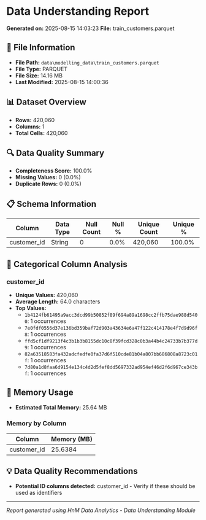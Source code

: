 # Data Understanding Report
**Generated on:** 2025-08-15 14:03:23
**File:** train_customers.parquet

## 📄 File Information
- **File Path:** `data\modelling_data\train_customers.parquet`
- **File Type:** PARQUET
- **File Size:** 14.16 MB
- **Last Modified:** 2025-08-15 14:00:36

## 📊 Dataset Overview
- **Rows:** 420,060
- **Columns:** 1
- **Total Cells:** 420,060

## 🔍 Data Quality Summary
- **Completeness Score:** 100.0%
- **Missing Values:** 0 (0.0%)
- **Duplicate Rows:** 0 (0.0%)

## 📋 Schema Information
| Column | Data Type | Null Count | Null % | Unique Count | Unique % |
|--------|-----------|------------|---------|--------------|----------|
| customer_id | String | 0 | 0.0% | 420,060 | 100.0% |

## 📝 Categorical Column Analysis
### customer_id
- **Unique Values:** 420,060
- **Average Length:** 64.0 characters
- **Top Values:**
  - `1b4124fb61495a9acc3dcd99b50852f89f694a89a1698cc2ffb75dae988d5400`: 1 occurrences
  - `7e0fdf0556d37e136bd359baf72d903a43634e6a47f122c414178e4f7d9d96f8`: 1 occurrences
  - `ffd5cf1df9213f4c3b1b3b8155dc10c8f39fcd328c0b3a44b4c24733b7b377d9`: 1 occurrences
  - `82a63518583fa432adcfedfe0fa37d6f510cde81b04a807bb686808a8723c01f`: 1 occurrences
  - `7d80a1d8faa6d9154e134c4d2d5fef8dd5697332ad954ef46d2f6d967ce343bf`: 1 occurrences

## 💾 Memory Usage
- **Estimated Total Memory:** 25.64 MB

### Memory by Column
| Column | Memory (MB) |
|--------|-------------|
| customer_id | 25.6384 |

## 💡 Data Quality Recommendations
- **Potential ID columns detected:** customer_id - Verify if these should be used as identifiers

---
*Report generated using HnM Data Analytics - Data Understanding Module*